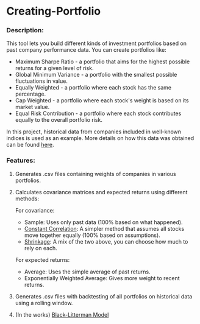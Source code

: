 ﻿# Creating-Portfolio
### Description:
This tool lets you build different kinds of investment portfolios based on past company performance data. You can create portfolios like:

 - Maximum Sharpe Ratio - a portfolio that aims for the highest possible returns for a given level of risk.
 - Global Minimum Variance - a portfolio with the smallest possible fluctuations in value.
 - Equally Weighted - a portfolio where each stock has the same percentage.
 - Cap Weighted - a portfolio where each stock's weight is based on its market value.
 - Equal Risk Contribution - a portfolio where each stock contributes equally to the overall portfolio risk.

In this project, historical data from companies included in well-known indices is used as an example. More details on how this data was obtained can be found [here](https://github.com/Bashlykov-Nikita/Companies-Returns).

### Features:
 1) Generates .csv files containing weights of companies in various portfolios.
 2) Calculates covariance matrices and expected returns using different methods:

    For covariance:  
    - Sample: Uses only past data (100% based on what happened).
    - [Constant Correlation](https://www.jstor.org/stable/2328653): A simpler method that assumes all stocks move together equally (100% based on assumptions).
    - [Shrinkage](http://www.ledoit.net/honey.pdf): A mix of the two above, you can choose how much to rely on each.

    For expected returns:  
    - Average: Uses the simple average of past returns.
    - Exponentially Weighted Average: Gives more weight to recent returns.
    
3) Generates .csv files with backtesting of all portfolios on historical data using a rolling window.
4) (In the works) [Black-Litterman Model](https://papers.ssrn.com/sol3/papers.cfm?abstract_id=1117574)
